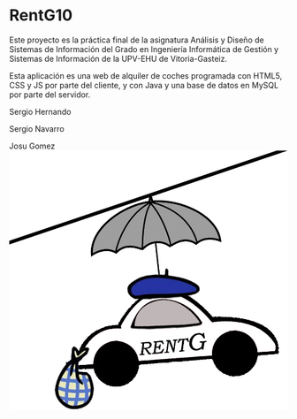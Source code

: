 # RentG10
Este proyecto es la práctica final de la asignatura Análisis y Diseño de Sistemas de Información del Grado en Ingeniería Informática de Gestión y Sistemas de Información de la UPV-EHU de Vitoria-Gasteiz.

Esta aplicación es una web de alquiler de coches programada con HTML5, CSS y JS por parte del cliente, y con Java y una base de datos en MySQL por parte del servidor.

Sergio Hernando

Sergio Navarro

Josu Gomez
![lolo](https://github.com/UniversityProjectsEHU/RentG10/blob/master/LOG.jpg)

